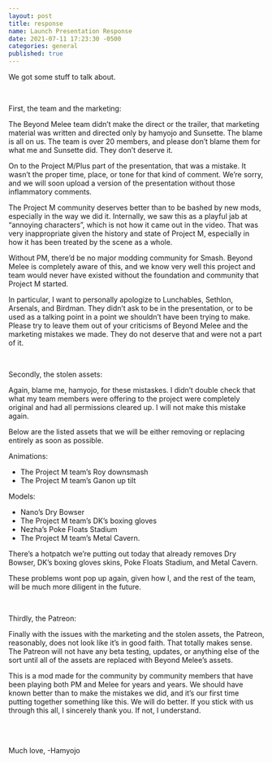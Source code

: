 ```yaml
---
layout: post
title: response
name: Launch Presentation Response
date: 2021-07-11 17:23:30 -0500
categories: general
published: true
---
```

We got some stuff to talk about.

<br>

First, the team and the marketing:

The Beyond Melee team didn’t make the direct or the trailer, that marketing material was written and directed only by hamyojo and Sunsette. The blame is all on us. The team is over 20 members, and please don’t blame them for what me and Sunsette did. They don’t deserve it.

On to the Project M/Plus part of the presentation, that was a mistake. It wasn’t the proper time, place, or tone for that kind of comment. We’re sorry, and we will soon upload a version of the presentation without those inflammatory comments.

The Project M community deserves better than to be bashed by new mods, especially in the way we did it. Internally, we saw this as a playful jab at “annoying characters”, which is not how it came out in the video. That was very inappropriate given the history and state of Project M, especially in how it has been treated by the scene as a whole.

Without PM, there’d be no major modding community for Smash. Beyond Melee is completely aware of this, and we know very well this project and team would never have existed without the foundation and community that Project M started.

In particular, I want to personally apologize to Lunchables, Sethlon, Arsenals, and Birdman. They didn’t ask to be in the presentation, or to be used as a talking point in a point we shouldn’t have been trying to make. Please try to leave them out of your criticisms of Beyond Melee and the marketing mistakes we made. They do not deserve that and were not a part of it.

<br>

Secondly, the stolen assets:

Again, blame me, hamyojo, for these mistaskes. I didn’t double check that what my team members were offering to the project were completely original and had all permissions cleared up. I will not make this mistake again.

Below are the listed assets that we will be either removing or replacing entirely as soon as possible.

Animations:
- The Project M team’s Roy downsmash
- The Project M team’s Ganon up tilt

Models:
- Nano’s Dry Bowser
- The Project M team’s DK’s boxing gloves
- Nezha’s Poke Floats Stadium
- The Project M team’s Metal Cavern.

There’s a hotpatch we’re putting out today that already removes Dry Bowser, DK’s boxing gloves skins, Poke Floats Stadium, and Metal Cavern.

These problems wont pop up again, given how I, and the rest of the team, will be much more diligent in the future.

<br>

Thirdly, the Patreon:

Finally with the issues with the marketing and the stolen assets, the Patreon, reasonably, does not look like it’s in good faith. That totally makes sense. The Patreon will not have any beta testing, updates, or anything else of the sort until all of the assets are replaced with Beyond Melee’s assets.

This is a mod made for the community by community members that have been playing both PM and Melee for years and years. We should have known better than to make the mistakes we did, and it’s our first time putting together something like this. We will do better. If you stick with us through this all, I sincerely thank you. If not, I understand.

<br>
<br>

Much love,
-Hamyojo
